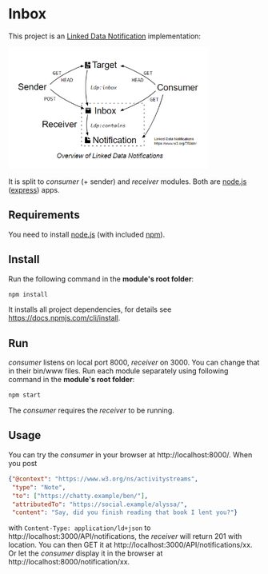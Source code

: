 # Inbox

This project is an [Linked Data Notification](https://www.w3.org/TR/ldn/) implementation:

<img src="ldn-overview.png" alt="Overview of Linked Data Notifications" width=400 />

It is split to _consumer_ (+ sender) and _receiver_ modules.
Both are [node.js](https://nodejs.org/) ([express](https://expressjs.com/)) apps.

## Requirements
You need to install [node.js](https://nodejs.org/) (with included [npm](https://www.npmjs.com/get-npm)).
<!--Also, you will need [Python](https://www.python.org/downloads/) of version **2.7.xx**.--> 

## Install
Run the following command in the **module's root folder**:
```bat
npm install
```
It installs all project dependencies, for details see https://docs.npmjs.com/cli/install.

## Run
_consumer_ listens on local port 8000, _receiver_ on 3000. You can change that in their bin/www files.
Run each module separately using following command in the **module's root folder**:
```bat
npm start
```
The _consumer_ requires the _receiver_ to be running.

## Usage
You can try the _consumer_ in your browser at http://localhost:8000/.
When you post
```json
{"@context": "https://www.w3.org/ns/activitystreams",
 "type": "Note",
 "to": ["https://chatty.example/ben/"],
 "attributedTo": "https://social.example/alyssa/",
 "content": "Say, did you finish reading that book I lent you?"}
```
with `Content-Type: application/ld+json` to http://localhost:3000/API/notifications, the _receiver_ will return 201 with
location. You can then GET it at http://localhost:3000/API/notifications/xx. Or let the _consumer_ display it in the browser
at http://localhost:8000/notification/xx.
